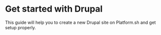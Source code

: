 # Get started with Drupal

This guide will help you to create a new Drupal site on Platform.sh and get setup properly.